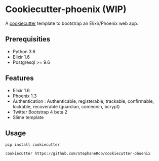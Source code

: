 # Cookiecutter-phoenix (WIP)

A [cookiecutter](https://github.com/audreyr/cookiecutter) template to bootstrap an Elixir/Phoenix web app.

## Prerequisities

- Python 3.6
- Elixir 1.6
- Postgresql >= 9.6

## Features

- Elixir 1.6
- Phoenix 1.3
- Authentication : Authenticable, registerable, trackable, confirmable, lockable, recoverable (guardian, comeonin, bcrypt)
- Twitter Bootstrap 4 beta 2
- Slime template

## Usage

```
pip install cookiecutter
```

```
cookiecutter https://github.com/StephaneRob/cookiecutter-phoenix
```

